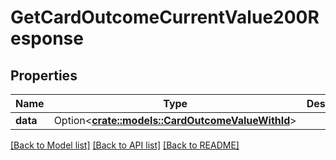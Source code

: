 # GetCardOutcomeCurrentValue200Response

## Properties

Name | Type | Description | Notes
------------ | ------------- | ------------- | -------------
**data** | Option<[**crate::models::CardOutcomeValueWithId**](CardOutcomeValueWithId.md)> |  | [optional]

[[Back to Model list]](../README.md#documentation-for-models) [[Back to API list]](../README.md#documentation-for-api-endpoints) [[Back to README]](../README.md)


